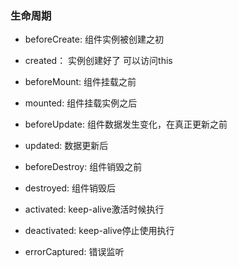### 生命周期

- beforeCreate: 组件实例被创建之初
- created： 实例创建好了  可以访问this
- beforeMount: 组件挂载之前
- mounted: 组件挂载实例之后
- beforeUpdate: 组件数据发生变化，在真正更新之前
- updated: 数据更新后
- beforeDestroy: 组件销毁之前
- destroyed: 组件销毁后


- activated: keep-alive激活时候执行
- deactivated:  keep-alive停止使用执行
- errorCaptured: 错误监听